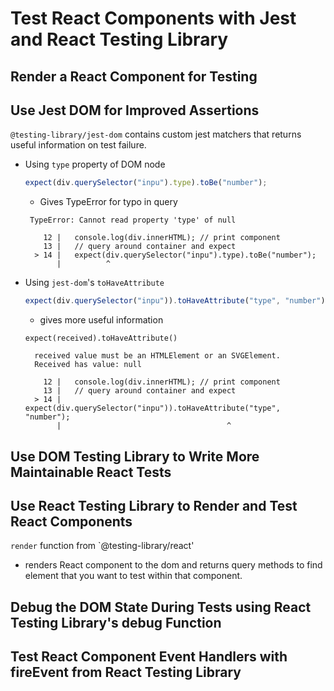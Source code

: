 # Test React Components with Jest and React Testing Library

## Render a React Component for Testing

## Use Jest DOM for Improved Assertions

`@testing-library/jest-dom` contains custom jest matchers that returns useful information on test failure.

- Using `type` property of DOM node

  ```js
  expect(div.querySelector("inpu").type).toBe("number");
  ```

  - Gives TypeError for typo in query

  ```
   TypeError: Cannot read property 'type' of null

      12 |   console.log(div.innerHTML); // print component
      13 |   // query around container and expect
    > 14 |   expect(div.querySelector("inpu").type).toBe("number");
         |          ^
  ```

- Using `jest-dom`'s `toHaveAttribute`

  ```js
  expect(div.querySelector("inpu")).toHaveAttribute("type", "number");
  ```

  - gives more useful information

  ```
  expect(received).toHaveAttribute()

    received value must be an HTMLElement or an SVGElement.
    Received has value: null

      12 |   console.log(div.innerHTML); // print component
      13 |   // query around container and expect
    > 14 |   expect(div.querySelector("inpu")).toHaveAttribute("type", "number");
         |                                     ^
  ```

## Use DOM Testing Library to Write More Maintainable React Tests

## Use React Testing Library to Render and Test React Components

`render` function from `@testing-library/react'

- renders React component to the dom and returns query methods to find element that you want to test within that component.

## Debug the DOM State During Tests using React Testing Library's debug Function

## Test React Component Event Handlers with fireEvent from React Testing Library
